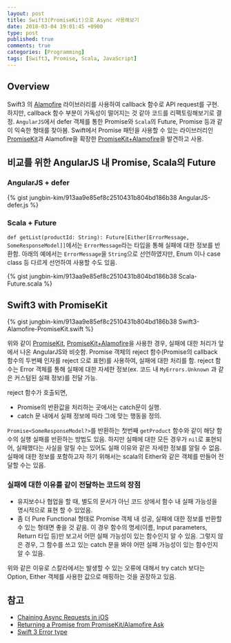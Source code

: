 ```yaml
---
layout: post
title: Swift3(PromiseKit)으로 Async 사용해보기
date: 2018-03-04 19:01:45 +0900
type: post
published: true
comments: true
categories: [Programming]
tags: [Swift3, Promise, Scala, JavaScript]
---
```


## Overview
Swift3 의 [Alamofire](https://github.com/Alamofire/Alamofire) 라이브러리를 사용하여 callback 함수로 API request를 구현.
하지만, callback 함수 부분이 가독성이 떨어지는 것 같아 코드를 리팩토링해보기로 결정.
`AngularJS`에서 defer 객체를 통한 Promise와 `Scala`의 Future, Promise 등과 같이 익숙한 형태를 찾아봄.
Swift에서 Promise 패턴을 사용할 수 있는 라이브러리인 [PromiseKit](https://github.com/mxcl/PromiseKit)과 
Alamofire을 확장한 [PromiseKit+Alamofire](https://github.com/PromiseKit/Alamofire-)을 발견하고 사용. 

## 비교를 위한 AngularJS 내 Promise, Scala의 Future

### AngularJS + defer
{% gist jungbin-kim/913aa9e85ef8c2510431b804bd186b38 AngularJS-defer.js %}

### Scala + Future
`def getList(productId: String): Future[Either[ErrorMessage, SomeResponseModel]]`에서는 
`ErrorMessage`라는 타입을 통해 실패에 대한 정보를 반환함. 
아래의 예에서는 `ErrorMessage`을 `String`으로 선언하였지만, Enum 이나 case class 등 다르게 선언하여 사용할 수도 있음.
    
{% gist jungbin-kim/913aa9e85ef8c2510431b804bd186b38 Scala-Future.scala %}


## Swift3 with PromiseKit
{% gist jungbin-kim/913aa9e85ef8c2510431b804bd186b38 Swift3-Alamofire-PromiseKit.swift %}

위와 같이 [PromiseKit](https://github.com/mxcl/PromiseKit), [PromiseKit+Alamofire](https://github.com/PromiseKit/Alamofire-)을 사용한 경우, 
실패에 대한 처리가 앞에서 나온 AngularJS와 비슷함. 
Promise 객체의 reject 함수(Promise의 callback 함수의 두번째 인자를 reject 으로 표현)를 사용하여, 실패에 대한 처리를 함. 
reject 함수는 Error 객체를 통해 실패에 대한 자세한 정보(ex. 코드 내 `MyErrors.Unknown` 과 같은 커스텀된 실패 정보)를 전달 가능. 

reject 함수가 호출되면, 
- Promise의 반환값을 처리하는 곳에서는 catch문이 실행. 
- catch 문 내에서 실패 정보에 따라 그에 맞는 행동을 정의.

`Promise<SomeResponseModel?>`를 반환하는 첫번째 `getProduct` 함수와 같이 해당 함수의 실행 실패를 반환하는 방법도 있음. 
하지만 실패에 대한 모든 경우가 `nil`로 표현되어, 실패했다는 사실을 알릴 수는 있어도 실패 이유와 같은 자세한 정보를 알릴 수 없음. 
실패에 대한 정보를 포함하고자 하기 위해서는 scala의 Either와 같은 객체를 만들어 전달할 수는 있음. 

### 실패에 대한 이유를 같이 전달하는 코드의 장점
- 유지보수나 협업을 할 때, 별도의 문서가 아닌 코드 상에서 함수 내 실패 가능성을 명시적으로 표현 할 수 있었음. 
- 좀 더 Pure Functional 형태로 Promise 객체 내 성공, 실패에 대한 정보를 반환할 수 있는 형태면 좋을 것 같음. 
이 경우 함수의 명세(이름, Input parameters, Return 타입 등)만 보고서 어떤 실패 가능성이 있는 함수인지 알 수 있음. 
그렇지 않은 경우, 그 함수를 쓰고 있는 catch 문을 봐야 어떤 실패 가능성이 있는 함수인지 알 수 있음. 

위와 같은 이유로 스칼라에서는 발생할 수 있는 오류에 대해서 try catch 보다는 Option, Either 객체를 사용한 값으로 매핑하는 것을 권장하고 있음.

## 참고
- [Chaining Async Requests in iOS](https://medium.com/@nrewik/chaining-async-requests-in-ios-b492ad9d9b4a)
- [Returning a Promise from PromiseKit/Alamofire Ask](https://stackoverflow.com/questions/40638631/returning-a-promise-from-promisekit-alamofire)
- [Swift 3 Error type](https://medium.com/@derrickho_28266/swift-3-error-type-ec86feab43e7)